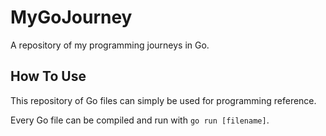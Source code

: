 # MyGoJourney

A repository of my programming journeys in Go.

## How To Use

This repository of Go files can simply be used for programming reference.

Every Go file can be compiled and run with ```go run [filename]```.
